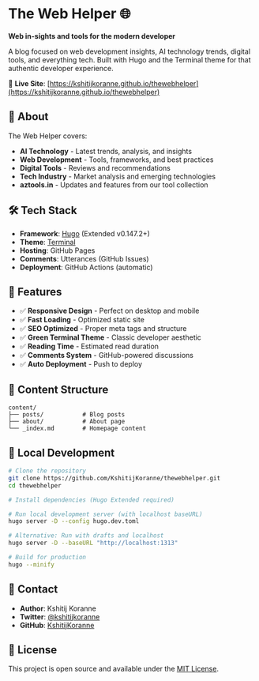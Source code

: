 # The Web Helper 🌐

**Web in-sights and tools for the modern developer**

A blog focused on web development insights, AI technology trends, digital tools, and everything tech. Built with Hugo and the Terminal theme for that authentic developer experience.

🔗 **Live Site**: [https://kshitijkoranne.github.io/thewebhelper](https://kshitijkoranne.github.io/thewebhelper)

## 🚀 About

The Web Helper covers:
- **AI Technology** - Latest trends, analysis, and insights
- **Web Development** - Tools, frameworks, and best practices  
- **Digital Tools** - Reviews and recommendations
- **Tech Industry** - Market analysis and emerging technologies
- **aztools.in** - Updates and features from our tool collection

## 🛠️ Tech Stack

- **Framework**: [Hugo](https://gohugo.io/) (Extended v0.147.2+)
- **Theme**: [Terminal](https://github.com/panr/hugo-theme-terminal) 
- **Hosting**: GitHub Pages
- **Comments**: Utterances (GitHub Issues)
- **Deployment**: GitHub Actions (automatic)

## 🎨 Features

- ✅ **Responsive Design** - Perfect on desktop and mobile
- ✅ **Fast Loading** - Optimized static site
- ✅ **SEO Optimized** - Proper meta tags and structure
- ✅ **Green Terminal Theme** - Classic developer aesthetic
- ✅ **Reading Time** - Estimated read duration
- ✅ **Comments System** - GitHub-powered discussions
- ✅ **Auto Deployment** - Push to deploy

## 📝 Content Structure

```
content/
├── posts/           # Blog posts
├── about/           # About page
└── _index.md        # Homepage content
```

## 🚀 Local Development

```bash
# Clone the repository
git clone https://github.com/KshitijKoranne/thewebhelper.git
cd thewebhelper

# Install dependencies (Hugo Extended required)

# Run local development server (with localhost baseURL)
hugo server -D --config hugo.dev.toml

# Alternative: Run with drafts and localhost
hugo server -D --baseURL "http://localhost:1313"

# Build for production
hugo --minify
```

## 📱 Contact

- **Author**: Kshitij Koranne
- **Twitter**: [@kshitijkoranne](https://x.com/kshitijkoranne)
- **GitHub**: [KshitijKoranne](https://github.com/KshitijKoranne)

## 📄 License

This project is open source and available under the [MIT License](LICENSE).

